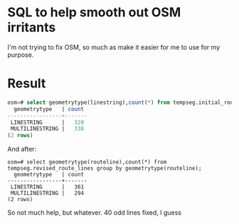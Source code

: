 # SQL to help smooth out OSM irritants

I'm not trying to fix OSM, so much as make it easier for me to use for
my purpose.


# Result

``` SQL
osm=# select geometrytype(linestring),count(*) from tempseg.initial_routelines group by geometrytype(linestring);
  geometrytype   | count
-----------------+-------
 LINESTRING      |   320
 MULTILINESTRING |   338
(2 rows)
```

And after:

```
osm=# select geometrytype(routeline),count(*) from tempseg.revised_route_lines group by geometrytype(routeline);
  geometrytype   | count
-----------------+-------
 LINESTRING      |   361
 MULTILINESTRING |   294
(2 rows)
```

So not much help, but whatever.  40 odd lines fixed, I guess
